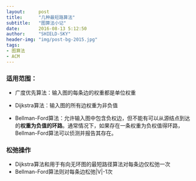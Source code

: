 ```yaml
---
layout:     post
title:      "几种最短路算法"
subtitle:   "图算法小记"
date:       2016-08-13 5:12:50
author:     "SHIELD-SKY"
header-img: "img/post-bg-2015.jpg"
tags:
- 图算法
- ACM
---
```

### 适用范围：
- 广度优先算法：输入图的每条边的权重都是单位权重

- Dijkstra算法：输入图的所有边权重为非负值

- Bellman-Ford算法：允许输入图中包含负权边，但不能有可以从源结点到达的**权重为负值的环路**。通常情况下，如果存在一条权重为负权值得环路，Bellman-Ford算法可以侦测并报告其存在。

### 松弛操作
- Dijkstra算法和用于有向无环图的最短路径算法对每条边仅松弛一次
- Bellman-Ford算法则对每条边松弛\|V\|-1次

